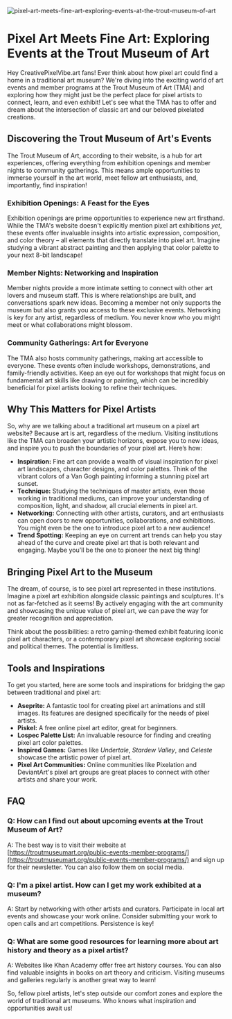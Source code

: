 ![pixel-art-meets-fine-art-exploring-events-at-the-trout-museum-of-art](https://images.pexels.com/photos/12241102/pexels-photo-12241102.jpeg?auto=compress&cs=tinysrgb&fit=crop&h=627&w=1200)

# Pixel Art Meets Fine Art: Exploring Events at the Trout Museum of Art

Hey CreativePixelVibe.art fans! Ever think about how pixel art could find a home in a traditional art museum? We're diving into the exciting world of art events and member programs at the Trout Museum of Art (TMA) and exploring how they might just be the perfect place for pixel artists to connect, learn, and even exhibit! Let's see what the TMA has to offer and dream about the intersection of classic art and our beloved pixelated creations.

## Discovering the Trout Museum of Art's Events

The Trout Museum of Art, according to their website, is a hub for art experiences, offering everything from exhibition openings and member nights to community gatherings. This means ample opportunities to immerse yourself in the art world, meet fellow art enthusiasts, and, importantly, find inspiration!

### Exhibition Openings: A Feast for the Eyes

Exhibition openings are prime opportunities to experience new art firsthand. While the TMA's website doesn't explicitly mention pixel art exhibitions *yet*, these events offer invaluable insights into artistic expression, composition, and color theory – all elements that directly translate into pixel art. Imagine studying a vibrant abstract painting and then applying that color palette to your next 8-bit landscape!

### Member Nights: Networking and Inspiration

Member nights provide a more intimate setting to connect with other art lovers and museum staff. This is where relationships are built, and conversations spark new ideas. Becoming a member not only supports the museum but also grants you access to these exclusive events. Networking is key for any artist, regardless of medium. You never know who you might meet or what collaborations might blossom.

### Community Gatherings: Art for Everyone

The TMA also hosts community gatherings, making art accessible to everyone. These events often include workshops, demonstrations, and family-friendly activities. Keep an eye out for workshops that might focus on fundamental art skills like drawing or painting, which can be incredibly beneficial for pixel artists looking to refine their techniques.

## Why This Matters for Pixel Artists

So, why are we talking about a traditional art museum on a pixel art website? Because art is art, regardless of the medium. Visiting institutions like the TMA can broaden your artistic horizons, expose you to new ideas, and inspire you to push the boundaries of your pixel art. Here’s how:

*   **Inspiration:** Fine art can provide a wealth of visual inspiration for pixel art landscapes, character designs, and color palettes. Think of the vibrant colors of a Van Gogh painting informing a stunning pixel art sunset.
*   **Technique:** Studying the techniques of master artists, even those working in traditional mediums, can improve your understanding of composition, light, and shadow, all crucial elements in pixel art.
*   **Networking:** Connecting with other artists, curators, and art enthusiasts can open doors to new opportunities, collaborations, and exhibitions. You might even be the one to introduce pixel art to a new audience!
*   **Trend Spotting:** Keeping an eye on current art trends can help you stay ahead of the curve and create pixel art that is both relevant and engaging. Maybe you'll be the one to pioneer the next big thing!

## Bringing Pixel Art to the Museum

The dream, of course, is to see pixel art represented in these institutions. Imagine a pixel art exhibition alongside classic paintings and sculptures. It's not as far-fetched as it seems! By actively engaging with the art community and showcasing the unique value of pixel art, we can pave the way for greater recognition and appreciation.

Think about the possibilities: a retro gaming-themed exhibit featuring iconic pixel art characters, or a contemporary pixel art showcase exploring social and political themes. The potential is limitless.

## Tools and Inspirations

To get you started, here are some tools and inspirations for bridging the gap between traditional and pixel art:

*   **Aseprite:** A fantastic tool for creating pixel art animations and still images. Its features are designed specifically for the needs of pixel artists.
*   **Piskel:** A free online pixel art editor, great for beginners.
*   **Lospec Palette List:** An invaluable resource for finding and creating pixel art color palettes.
*   **Inspired Games:** Games like *Undertale*, *Stardew Valley*, and *Celeste* showcase the artistic power of pixel art.
*   **Pixel Art Communities:** Online communities like Pixelation and DeviantArt's pixel art groups are great places to connect with other artists and share your work.

## FAQ

### Q: How can I find out about upcoming events at the Trout Museum of Art?

A: The best way is to visit their website at [https://troutmuseumart.org/public-events-member-programs/](https://troutmuseumart.org/public-events-member-programs/) and sign up for their newsletter. You can also follow them on social media.

### Q: I'm a pixel artist. How can I get my work exhibited at a museum?

A: Start by networking with other artists and curators. Participate in local art events and showcase your work online. Consider submitting your work to open calls and art competitions. Persistence is key!

### Q: What are some good resources for learning more about art history and theory as a pixel artist?

A: Websites like Khan Academy offer free art history courses. You can also find valuable insights in books on art theory and criticism. Visiting museums and galleries regularly is another great way to learn!

So, fellow pixel artists, let's step outside our comfort zones and explore the world of traditional art museums. Who knows what inspiration and opportunities await us!
